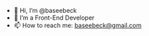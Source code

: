 - 👋 Hi, I’m @baseebeck
- 👀 I’m a Front-End Developer
- 📫 How to reach me: baseebeck@gmail.com

<!---
baseebeck/baseebeck is a ✨ special ✨ repository because its `README.md` (this file) appears on your GitHub profile.
You can click the Preview link to take a look at your changes.
--->
